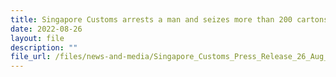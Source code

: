 ```yaml
---
title: Singapore Customs arrests a man and seizes more than 200 cartons of duty-unpaid cigarettes
date: 2022-08-26
layout: file
description: ""
file_url: /files/news-and-media/Singapore_Customs_Press_Release_26_Aug_Final.pdf
---
```

